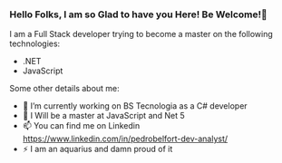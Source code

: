 ### Hello Folks, I am so Glad to have you Here! Be Welcome!👋

<!--
**PedroBelfort/PedroBelfort** is a ✨ _special_ ✨ repository because its `README.md` (this file) appears on your GitHub profile.
-->
   I am a Full Stack developer trying to become a master on the following technologies:
   
   - .NET
   - JavaScript
    
  Some other details about me:

- 🔭 I’m currently working on BS Tecnologia as a C# developer 
- 🌱 I Will be a master at JavaScript and Net 5
- 📫 You can find me on Linkedin  https://www.linkedin.com/in/pedrobelfort-dev-analyst/
- ⚡ I am an aquarius and damn proud of it


